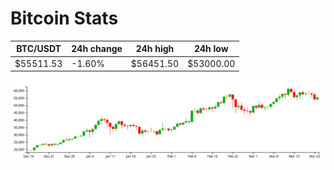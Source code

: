 # Bitcoin Stats

BTC/USDT|24h change|24h high|24h low|
|---|---|---|---|
|$55511.53|-1.60%|$56451.50|$53000.00|

<img src="./chart.svg">
